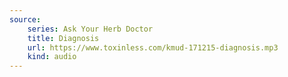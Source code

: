 ```yaml
---
source:
    series: Ask Your Herb Doctor
    title: Diagnosis
    url: https://www.toxinless.com/kmud-171215-diagnosis.mp3
    kind: audio
---
```


